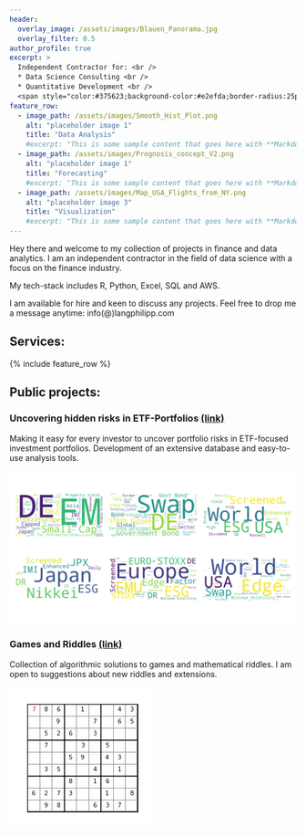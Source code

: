 ```yaml
---
header:
  overlay_image: /assets/images/Blauen_Panorama.jpg
  overlay_filter: 0.5
author_profile: true
excerpt: >
  Independent Contractor for: <br />
  * Data Science Consulting <br /> 
  * Quantitative Development <br /> 
  <span style="color:#375623;background-color:#e2efda;border-radius:25px;padding:1px 20px 1px 20px;"> Available for hire </span>
feature_row:
  - image_path: /assets/images/Smooth_Hist_Plot.png
    alt: "placeholder image 1"
    title: "Data Analysis"
    #excerpt: "This is some sample content that goes here with **Markdown** formatting."
  - image_path: /assets/images/Prognosis_concept_V2.png
    alt: "placeholder image 1"
    title: "Forecasting"
    #excerpt: "This is some sample content that goes here with **Markdown** formatting."
  - image_path: /assets/images/Map_USA_Flights_from_NY.png
    alt: "placeholder image 3"
    title: "Visualization"
    #excerpt: "This is some sample content that goes here with **Markdown** formatting."
---
```


Hey there and welcome to my collection of projects in finance and data analytics. I am an independent contractor in the field of data science with a focus on the finance industry.

My tech-stack includes R, Python, Excel, SQL and AWS. 

I am available for hire and keen to discuss any projects. Feel free to drop me a message anytime: info(@)langphilipp.com

## Services:

{% include feature_row %}


## Public projects:


### Uncovering hidden risks in ETF-Portfolios [(link)](/overview/)

Making it easy for every investor to uncover portfolio risks in ETF-focused investment portfolios. Development of an extensive database and easy-to-use analysis tools.

![kMeans wordcloud](/assets/images/C010_Simi_Cluster.png)

### Games and Riddles [(link)](/overview_games/)

Collection of algorithmic solutions to games and mathematical riddles. I am open to suggestions about new riddles and extensions.

![Sudoku Solver](/assets/images/Sudoku_Animation_small.gif)


